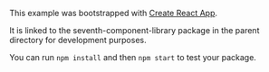 This example was bootstrapped with [Create React App](https://github.com/facebook/create-react-app).

It is linked to the seventh-component-library package in the parent directory for development purposes.

You can run `npm install` and then `npm start` to test your package.
